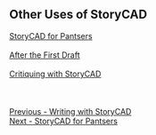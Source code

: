 ## Other Uses of StoryCAD ##
[StoryCAD for Pantsers](StoryCAD_for_Pantsers.md) <br/><br/>
[After the First Draft](After_the_First_Draft.md) <br/><br/>
[Critiquing with StoryCAD](Critiquing_with_StoryCAD.md) <br/><br/>
 <br/>
 <br/>
[Previous - Writing with StoryCAD](Writing_with_StoryCAD.md) <br/>
[Next - StoryCAD for Pantsers](StoryCAD_for_Pantsers.md) <br/>
